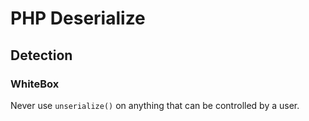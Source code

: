 # PHP Deserialize

## Detection

### WhiteBox

Never use `unserialize()` on anything that can be controlled by a user.

```

```